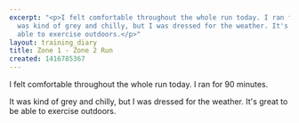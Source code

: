 ```yaml
---
excerpt: "<p>I felt comfortable throughout the whole run today. I ran for 90 minutes.</p><p>It
  was kind of grey and chilly, but I was dressed for the weather. It's great to be
  able to exercise outdoors.</p>"
layout: training_diary
title: Zone 1 - Zone 2 Run
created: 1416785367
---
```

<p>I felt comfortable throughout the whole run today. I ran for 90 minutes.</p><p>It was kind of grey and chilly, but I was dressed for the weather. It's great to be able to exercise outdoors.</p>
